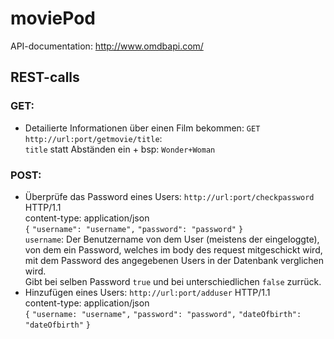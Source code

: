 # moviePod

API-documentation:
http://www.omdbapi.com/

## REST-calls

### GET:

- Detailierte Informationen über einen Film bekommen:
  `GET http://url:port/getmovie/title`: <br />
  `title` statt Abständen ein + bsp: `Wonder+Woman`

### POST:

- Überprüfe das Password eines Users:
  `http://url:port/checkpassword` HTTP/1.1 <br />
  content-type: application/json <br />
  `{`
  `"username": "username",`
  `"password": "password"`
  `}` <br />
  `username`: Der Benutzername von dem User (meistens der eingeloggte), von dem ein Password, welches im body des request mitgeschickt wird, mit dem Password des angegebenen Users in der Datenbank verglichen wird. <br />
  Gibt bei selben Password `true` und bei unterschiedlichen `false` zurrück.
- Hinzufügen eines Users:
  `http://url:port/adduser` HTTP/1.1 <br />
  content-type: application/json <br />
  `{`
  `"username: "username",`
  `"password": "password",`
  `"dateOfbirth": "dateOfbirth"`
  `}`
